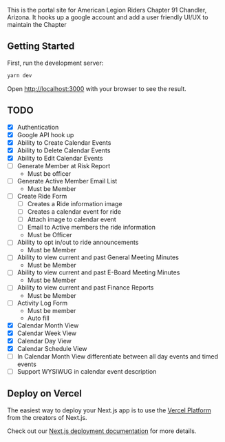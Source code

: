 This is the portal site for American Legion Riders Chapter 91 Chandler, Arizona.  It hooks up a google account and add a user friendly UI/UX to maintain the Chapter

## Getting Started

First, run the development server:

```bash
yarn dev
```

Open [http://localhost:3000](http://localhost:3000) with your browser to see the result.

## TODO

- [x] Authentication
- [x] Google API hook up
- [x] Ability to Create Calendar Events
- [x] Ability to Delete Calendar Events
- [x] Ability to Edit Calendar Events
- [ ] Generate Member at Risk Report
  - Must be officer
- [ ] Generate Active Member Email List
  - Must be Member
- [ ] Create Ride Form
  - [ ] Creates a Ride information image
  - [ ] Creates a calendar event for ride
  - [ ] Attach image to calendar event
  - [ ] Email to Active members the ride information
  - Must be Officer
- [ ] Ability to opt in/out to ride announcements
  - Must be Member
- [ ] Ability to view current and past General Meeting Minutes
  - Must be Member
- [ ] Ability to view current and past E-Board Meeting Minutes
  - Must be Member
- [ ] Ability to view current and past Finance Reports
  - Must be Member
- [ ] Activity Log Form
  - Must be member
  - Auto fill
- [x] Calendar Month View
- [x] Calendar Week View
- [x] Calendar Day View
- [x] Calendar Schedule View
- [ ] In Calendar Month View differentiate between all day events and timed events
- [ ] Support WYSIWUG in calendar event description

## Deploy on Vercel

The easiest way to deploy your Next.js app is to use the [Vercel Platform](https://vercel.com/new?utm_medium=default-template&filter=next.js&utm_source=create-next-app&utm_campaign=create-next-app-readme) from the creators of Next.js.

Check out our [Next.js deployment documentation](https://nextjs.org/docs/deployment) for more details.
